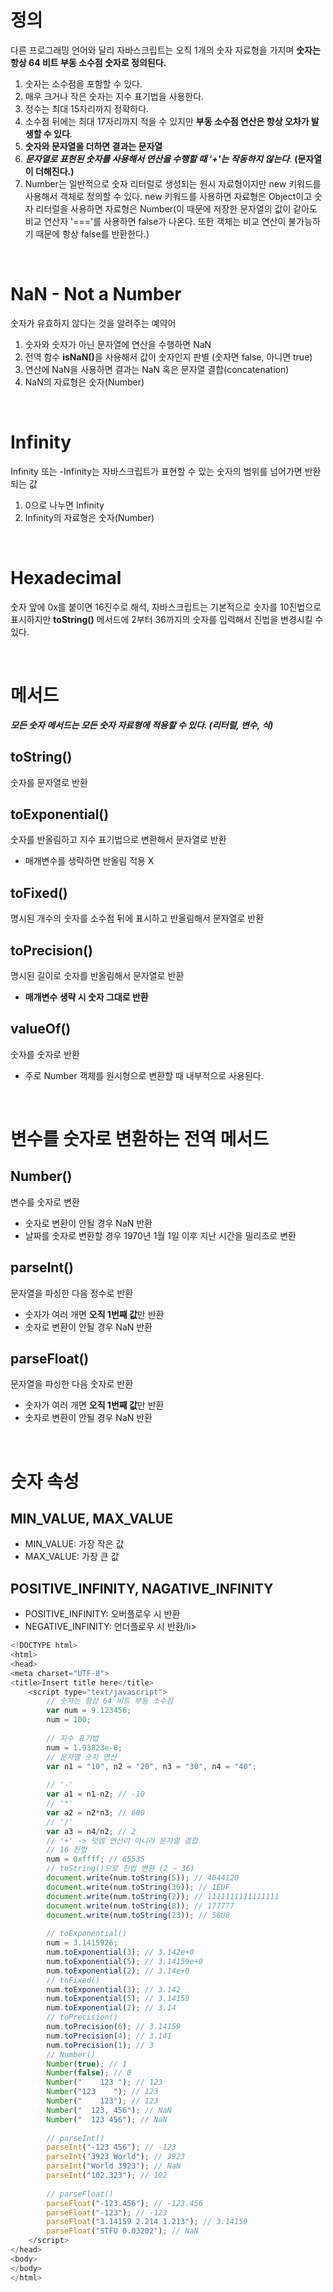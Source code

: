 <h1>정의</h1>

다른 프로그래밍 언어와 달리 자바스크립트는 오직 1개의 숫자 자료형을 가지며 <b>숫자는 항상 64 비트 부동 소수점 숫자로 정의된다.</b>

<ol>
  <li>숫자는 소수점을 포함할 수 있다.</li>
  <li>매우 크거나 작은 숫자는 지수 표기법을 사용한다.</li>
  <li>정수는 최대 15자리까지 정확하다.</li>
  <li>소수점 뒤에는 최대 17자리까지 적을 수 있지만 <b>부동 소수점 연산은 항상 오차가 발생할 수 있다</b>.</li>
  <li><b>숫자와 문자열을 더하면 결과는 문자열</b></li>
  <li><b><i>문자열로 표현된 숫자를 사용해서 연산을 수행할 때 '+'는 작동하지 않는다</i></b>. <b>(문자열이 더해진다.)</b></li>
  <li>Number는 일반적으로 숫자 리터럴로 생성되는 원시 자료형이지만 new 키워드를 사용해서 객체로 정의할 수 있다. new 키워드를 사용하면 자료형은 Object이고 숫자 리터럴을 사용하면 자료형은 Number(이 때문에 저장한 문자열의 값이 같아도 비교 연산자 '==='를 사용하면 false가 나온다. 또한 객체는 비교 연산이 불가능하기 때문에 항상 false를 반환한다.)</li>
</ol>

<br>


<h1>NaN - Not a Number</h1>

숫자가 유효하지 않다는 것을 알려주는 예약어

<ol>
  <li>숫자와 숫자가 아닌 문자열에 연산을 수행하면 NaN</li>
  <li>전역 함수 <b>isNaN()</b>을 사용해서 값이 숫자인지 판별 (숫자면 false, 아니면 true)</li>
  <li>연산에 NaN을 사용하면 결과는 NaN 혹은 문자열 결합(concatenation)</li>
  <li>NaN의 자료형은 숫자(Number)</li>
</ol>

<br>

<h1>Infinity</h1>

Infinity 또는 -Infinity는 자바스크립트가 표현할 수 있는 숫자의 범위를 넘어가면 반환되는 값

<ol>
  <li>0으로 나누면 Infinity</li>
  <li>Infinity의 자료형은 숫자(Number)</li>
</ol>

<br>

<h1>Hexadecimal</h1>

숫자 앞에 0x를 붙이면 16진수로 해석, 자바스크립트는 기본적으로 숫자를 10진법으로 표시하지만 <b>toString()</b> 메서드에 2부터 36까지의 숫자를 입력해서 진법을 변경시킬 수 있다.

<br>

<h1>메서드</h1>

<b><i>모든 숫자 메서드는 모든 숫자 자료형에 적용할 수 있다. (리터럴, 변수, 식)</i></b>

<h2>toString()</h2> 

숫자를 문자열로 반환

<h2>toExponential()</h2>

숫자를 반올림하고 지수 표기법으로 변환해서 문자열로 반환

<ul><li>매개변수를 생략하면 반올림 적용 X</li></ul>

<h2>toFixed()</h2>

명시된 개수의 숫자를 소수점 뒤에 표시하고 반올림해서 문자열로 반환

<h2>toPrecision()</h2>

명시된 길이로 숫자를 반올림해서 문자열로 반환

<ul><li><b>매개변수 생략 시 숫자 그대로 반환</b></li></ul>

<h2>valueOf()</h2>

숫자를 숫자로 반환

<ul><li>주로 Number 객체를 원시형으로 변환할 때 내부적으로 사용된다.</li></ul>

<br>

<h1>변수를 숫자로 변환하는 전역 메서드</h1>

<h2>Number()</h2>

변수를 숫자로 변환
  
<ul>
  <li>숫자로 변환이 안될 경우 NaN 반환</li>
  <li>날짜를 숫자로 변환할 경우 1970년 1월 1일 이후 지난 시간을 밀리초로 변환</li>
</ul>
  
<h2>parseInt()</h2>

문자열을 파싱한 다음 정수로 반환
  
<ul>
  <li>숫자가 여러 개면 <b>오직 1번째 값</b>만 반환 </li>
  <li>숫자로 변환이 안될 경우 NaN 반환</li>
</ul>

<h2>parseFloat()</h2>
  
문자열을 파싱한 다음 숫자로 반환
  
<ul>
  <li>숫자가 여러 개면 <b>오직 1번째 값</b>만 반환 </li>
  <li>숫자로 변환이 안될 경우 NaN 반환</li>
</ul>

<br>


<h1>숫자 속성</h1>

<h2>MIN_VALUE, MAX_VALUE</h2>

<ul>
  <li>MIN_VALUE: 가장 작은 값</li>
  <li>MAX_VALUE: 가장 큰 값</li>
</ul>

<h2>POSITIVE_INFINITY, NAGATIVE_INFINITY</h2>

<ul>
    <li>POSITIVE_INFINITY: 오버플로우 시 반환</li>
    <li>NEGATIVE_INFINITY: 언더플로우 시 반환/li>
</ul>


```javascript
<!DOCTYPE html>
<html>
<head>
<meta charset="UTF-8">
<title>Insert title here</title>
    <script type="text/javascript">
		// 숫자는 항상 64 비트 부동 소수점
		var num = 9.123456;
		num = 100;
		
		// 지수 표기법
		num = 1.93823e-8;
		// 문자열 숫자 연산
		var n1 = "10", n2 = "20", n3 = "30", n4 = "40";
		
		// '-'
		var a1 = n1-n2; // -10
		// '*'
		var a2 = n2*n3; // 600
		// '/'
		var a3 = n4/n2; // 2
		// '+' -> 덧셈 연산이 아니라 문자열 결합
		// 16 진법
		num = 0xffff; // 65535
		// toString()으로 진법 변환 (2 ~ 36)
		document.write(num.toString(5)); // 4044120
		document.write(num.toString(36)); // 1EUF
		document.write(num.toString(2)); // 1111111111111111
		document.write(num.toString(8)); // 177777
		document.write(num.toString(23)); // 58U8
		
		// toExponential()
		num = 3.1415926;
		num.toExponential(3); // 3.142e+0
		num.toExponential(5); // 3.14159e+0
		num.toExponential(2); // 3.14e+0
		// toFixed()
		num.toExponential(3); // 3.142
		num.toExponential(5); // 3.14159
		num.toExponential(2); // 3.14
		// toPrecision()
		num.toPrecision(6); // 3.14159
		num.toPrecision(4); // 3.141
		num.toPrecision(1); // 3
		// Number()
		Number(true); // 1
		Number(false); // 0
		Number("    123 "); // 123
		Number("123    "); // 123
		Number("    123"); // 123
		Number("  123, 456"); // NaN
		Number("  123 456"); // NaN
		
		// parseInt()
		parseInt("-123 456"); // -123
		parseInt("3923 World"); // 3923
		parseInt("World 3923"); // NaN
		parseInt("102.323"); // 102	
		
		// parseFloat()
		parseFloat("-123.456"); // -123.456
		parseFloat("-123"); // -123
		parseFloat("3.14159 2.214 1.213"); // 3.14159
		parseFloat("STFU 0.03202"); // NaN
    </script>
</head>
<body> 
</body>
</html>
```
